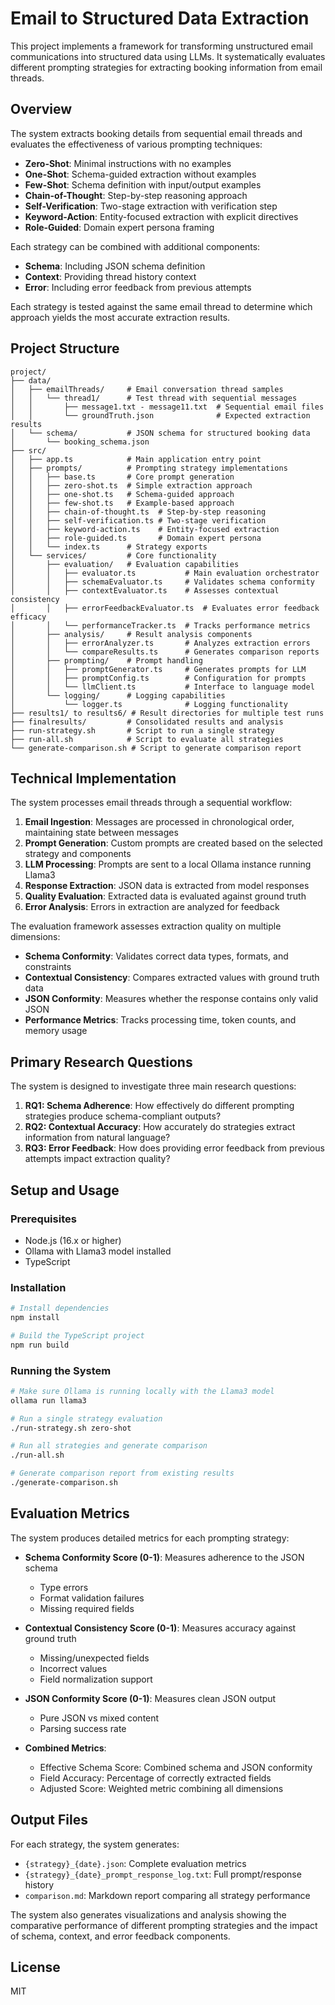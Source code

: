 # Email to Structured Data Extraction

This project implements a framework for transforming unstructured email communications into structured data using LLMs. It systematically evaluates different prompting strategies for extracting booking information from email threads.

## Overview

The system extracts booking details from sequential email threads and evaluates the effectiveness of various prompting techniques:

- **Zero-Shot**: Minimal instructions with no examples
- **One-Shot**: Schema-guided extraction without examples
- **Few-Shot**: Schema definition with input/output examples
- **Chain-of-Thought**: Step-by-step reasoning approach
- **Self-Verification**: Two-stage extraction with verification step
- **Keyword-Action**: Entity-focused extraction with explicit directives
- **Role-Guided**: Domain expert persona framing

Each strategy can be combined with additional components:
- **Schema**: Including JSON schema definition
- **Context**: Providing thread history context
- **Error**: Including error feedback from previous attempts

Each strategy is tested against the same email thread to determine which approach yields the most accurate extraction results.

## Project Structure

```
project/
├── data/
│   ├── emailThreads/     # Email conversation thread samples
│   │   └── thread1/      # Test thread with sequential messages
│   │       ├── message1.txt - message11.txt  # Sequential email files
│   │       └── groundTruth.json              # Expected extraction results
│   └── schema/           # JSON schema for structured booking data
│       └── booking_schema.json
├── src/
│   ├── app.ts            # Main application entry point
│   ├── prompts/          # Prompting strategy implementations
│   │   ├── base.ts       # Core prompt generation
│   │   ├── zero-shot.ts  # Simple extraction approach
│   │   ├── one-shot.ts   # Schema-guided approach
│   │   ├── few-shot.ts   # Example-based approach
│   │   ├── chain-of-thought.ts  # Step-by-step reasoning
│   │   ├── self-verification.ts # Two-stage verification
│   │   ├── keyword-action.ts    # Entity-focused extraction
│   │   ├── role-guided.ts       # Domain expert persona
│   │   └── index.ts      # Strategy exports
│   └── services/         # Core functionality
│       ├── evaluation/   # Evaluation capabilities
│       │   ├── evaluator.ts           # Main evaluation orchestrator
│       │   ├── schemaEvaluator.ts     # Validates schema conformity
│       │   ├── contextEvaluator.ts    # Assesses contextual consistency
│       │   ├── errorFeedbackEvaluator.ts  # Evaluates error feedback efficacy
│       │   └── performanceTracker.ts  # Tracks performance metrics
│       ├── analysis/     # Result analysis components
│       │   ├── errorAnalyzer.ts       # Analyzes extraction errors
│       │   └── compareResults.ts      # Generates comparison reports
│       ├── prompting/    # Prompt handling
│       │   ├── promptGenerator.ts     # Generates prompts for LLM
│       │   ├── promptConfig.ts        # Configuration for prompts
│       │   └── llmClient.ts           # Interface to language model
│       └── logging/      # Logging capabilities
│           └── logger.ts              # Logging functionality
├── results1/ to results6/ # Result directories for multiple test runs
├── finalresults/         # Consolidated results and analysis
├── run-strategy.sh       # Script to run a single strategy
├── run-all.sh            # Script to evaluate all strategies
└── generate-comparison.sh # Script to generate comparison report
```

## Technical Implementation

The system processes email threads through a sequential workflow:

1. **Email Ingestion**: Messages are processed in chronological order, maintaining state between messages
2. **Prompt Generation**: Custom prompts are created based on the selected strategy and components
3. **LLM Processing**: Prompts are sent to a local Ollama instance running Llama3
4. **Response Extraction**: JSON data is extracted from model responses
5. **Quality Evaluation**: Extracted data is evaluated against ground truth
6. **Error Analysis**: Errors in extraction are analyzed for feedback

The evaluation framework assesses extraction quality on multiple dimensions:

- **Schema Conformity**: Validates correct data types, formats, and constraints
- **Contextual Consistency**: Compares extracted values with ground truth data
- **JSON Conformity**: Measures whether the response contains only valid JSON
- **Performance Metrics**: Tracks processing time, token counts, and memory usage

## Primary Research Questions

The system is designed to investigate three main research questions:

1. **RQ1: Schema Adherence**: How effectively do different prompting strategies produce schema-compliant outputs?
2. **RQ2: Contextual Accuracy**: How accurately do strategies extract information from natural language?
3. **RQ3: Error Feedback**: How does providing error feedback from previous attempts impact extraction quality?

## Setup and Usage

### Prerequisites

- Node.js (16.x or higher)
- Ollama with Llama3 model installed
- TypeScript

### Installation

```bash
# Install dependencies
npm install

# Build the TypeScript project
npm run build
```

### Running the System

```bash
# Make sure Ollama is running locally with the Llama3 model
ollama run llama3

# Run a single strategy evaluation
./run-strategy.sh zero-shot

# Run all strategies and generate comparison
./run-all.sh

# Generate comparison report from existing results
./generate-comparison.sh
```

## Evaluation Metrics

The system produces detailed metrics for each prompting strategy:

- **Schema Conformity Score (0-1)**: Measures adherence to the JSON schema
  - Type errors
  - Format validation failures
  - Missing required fields

- **Contextual Consistency Score (0-1)**: Measures accuracy against ground truth
  - Missing/unexpected fields
  - Incorrect values
  - Field normalization support

- **JSON Conformity Score (0-1)**: Measures clean JSON output
  - Pure JSON vs mixed content
  - Parsing success rate

- **Combined Metrics**:
  - Effective Schema Score: Combined schema and JSON conformity
  - Field Accuracy: Percentage of correctly extracted fields
  - Adjusted Score: Weighted metric combining all dimensions

## Output Files

For each strategy, the system generates:

- `{strategy}_{date}.json`: Complete evaluation metrics
- `{strategy}_{date}_prompt_response_log.txt`: Full prompt/response history
- `comparison.md`: Markdown report comparing all strategy performance

The system also generates visualizations and analysis showing the comparative performance of different prompting strategies and the impact of schema, context, and error feedback components.

## License

MIT
